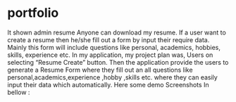 # portfolio

It shown admin resume 
Anyone can download my resume.
If a user want to create a resume then he/she fill out a form by input their require data.
Mainly this form will include questions like personal, academics, hobbies, skills, experience etc.
In my application, my project plan was, Users on selecting “Resume Create” button. Then the application provide the users to generate a Resume Form where they fill out an all questions like personal,academics,experience ,hobby ,skills etc. where they can easily input their data which automatically.
Here some demo Screenshots In bellow  :
